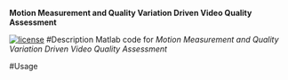 **Motion Measurement and Quality Variation Driven Video Quality Assessment**

[![license](https://img.shields.io/github/license/Aca4peop/QVDVQA)](https://gitee.com/wangjiabin-x/uh5)
#Description
Matlab code for *Motion Measurement and Quality Variation Driven Video Quality Assessment*

#Usage

